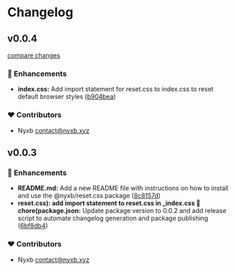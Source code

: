 # Changelog


## v0.0.4

[compare changes](https://github.com/nyxb/reset.css/compare/v0.0.3...v0.0.4)


### 🚀 Enhancements

  - **index.css:** Add import statement for reset.css to index.css to reset default browser styles ([b904bea](https://github.com/nyxb/reset.css/commit/b904bea))

### ❤️  Contributors

- Nyxb <contact@nyxb.xyz>

## v0.0.3


### 🚀 Enhancements

  - **README.md:** Add a new README file with instructions on how to install and use the @nyxb/reset.css package ([8c8157d](https://github.com/nyxb/reset.css/commit/8c8157d))
  - **reset.css): add import statement to reset.css in _index.css 🚀 chore(package.json:** Update package version to 0.0.2 and add release script to automate changelog generation and package publishing ([6bf8db4](https://github.com/nyxb/reset.css/commit/6bf8db4))

### ❤️  Contributors

- Nyxb <contact@nyxb.xyz>

